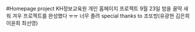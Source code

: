 #Homepage project
KH정보교육원 개인 홈페이지 프로젝트
9월 23일 밤을 꼴딱 새워 겨우 프로젝트를 완성했다 ㅠㅠ 너무 졸려
special thanks to 조또방(유광현 김은희 이윤희 최선영)